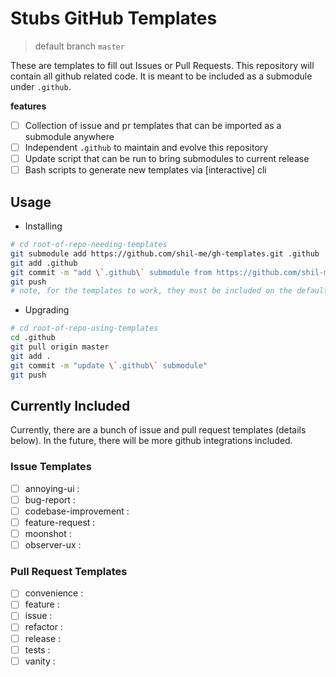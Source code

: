 # Stubs GitHub Templates
> default branch `master`

These are templates to fill out Issues or Pull Requests. This repository will contain all github related code. It is meant to be included as a submodule under `.github`.

**features**

- [ ] Collection of issue and pr templates that can be imported as a submodule anywhere
- [ ] Independent `.github` to maintain and evolve this repository
- [ ] Update script that can be run to bring submodules to current release
- [ ] Bash scripts to generate new templates via [interactive] cli

## Usage

- Installing
```sh
# cd root-of-repo-needing-templates
git submodule add https://github.com/shil-me/gh-templates.git .github
git add .github
git commit -m "add \`.github\` submodule from https://github.com/shil-me/gh-templates.git"
git push
# note, for the templates to work, they must be included on the default branch of the repository #
```
- Upgrading
```sh
# cd root-of-repo-using-templates
cd .github
git pull origin master
git add .
git commit -m "update \`.github\` submodule"
git push
```

## Currently Included

Currently, there are a bunch of issue and pull request templates (details below). In the future, there will be more github integrations included.

### Issue Templates

- [ ] annoying-ui : 
- [ ] bug-report :
- [ ] codebase-improvement :
- [ ] feature-request :
- [ ] moonshot :
- [ ] observer-ux :

### Pull Request Templates

- [ ] convenience :
- [ ] feature :
- [ ] issue :
- [ ] refactor :
- [ ] release : 
- [ ] tests :
- [ ] vanity :
